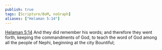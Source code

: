 ```yaml
---
publish: true
tags: [Scripture/BoM, noGraph]
aliases: ["Helaman 5:14"]
---
```

[Helaman 5:14](https://churchofjesuschrist.org/study/scriptures/bofm/hel/5?lang=eng&id=p14#p14) And they did remember his words; and therefore they went forth, keeping the commandments of God, to teach the word of God among all the people of Nephi, beginning at the city Bountiful;

